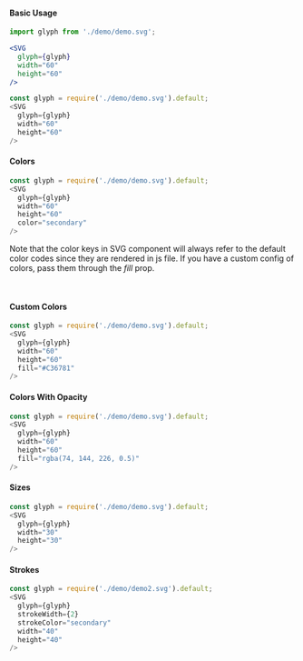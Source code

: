 #### Basic Usage

```jsx static
import glyph from './demo/demo.svg';

<SVG
  glyph={glyph}
  width="60"
  height="60"
/>
```

```js
const glyph = require('./demo/demo.svg').default;
<SVG
  glyph={glyph}
  width="60"
  height="60"
/>
```

#### Colors

```js
const glyph = require('./demo/demo.svg').default;
<SVG
  glyph={glyph}
  width="60"
  height="60"
  color="secondary"
/>
```

Note that the color keys in SVG component will always refer to the default color codes since they are rendered in js file. If you have a custom config of colors, pass them through the *fill* prop.

&nbsp;

#### Custom Colors

```js
const glyph = require('./demo/demo.svg').default;
<SVG
  glyph={glyph}
  width="60"
  height="60"
  fill="#C36781"
/>
```

#### Colors With Opacity

```js
const glyph = require('./demo/demo.svg').default;
<SVG
  glyph={glyph}
  width="60"
  height="60"
  fill="rgba(74, 144, 226, 0.5)"
/>
```

#### Sizes

```js
const glyph = require('./demo/demo.svg').default;
<SVG
  glyph={glyph}
  width="30"
  height="30"
/>
```

#### Strokes

```js
const glyph = require('./demo/demo2.svg').default;
<SVG
  glyph={glyph}
  strokeWidth={2}
  strokeColor="secondary"
  width="40"
  height="40"
/>
```
